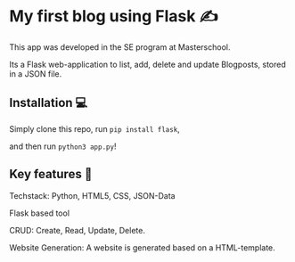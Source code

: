 # My first blog using Flask ✍
This app was developed in the SE program at Masterschool.

Its a Flask web-application to list, add, delete and update Blogposts, stored in a JSON file.

## Installation 💻

Simply clone this repo, run ```pip install flask```, 

and then run ```python3 app.py```! 
## Key features 🔑
Techstack: Python, HTML5, CSS, JSON-Data

Flask based tool

CRUD: Create, Read, Update, Delete.

Website Generation: A website is generated based on a HTML-template.
